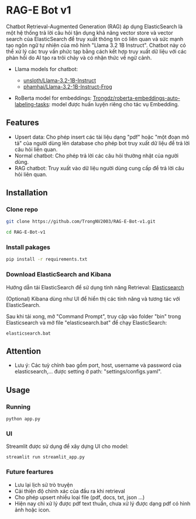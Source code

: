# RAG-E Bot v1

Chatbot Retrieval-Augmented Generation (RAG) áp dụng ElasticSearch là một hệ thống trả lời câu hỏi tận dụng khả năng vector store và vector search của ElasticSearch để truy xuất thông tin có liên quan và sức mạnh tạo ngôn ngữ tự nhiên của mô hình "Llama 3.2 1B Instruct". Chatbot này có thể xử lý các truy vấn phức tạp bằng cách kết hợp truy xuất dữ liệu với các phản hồi do AI tạo ra trôi chảy và có nhận thức về ngữ cảnh.

- Llama models for chatbot: 
    + [unsloth/Llama-3.2-1B-Instruct](https://huggingface.co/unsloth/Llama-3.2-1B-Instruct)
    + [phamhai/Llama-3.2-1B-Instruct-Frog](https://huggingface.co/phamhai/Llama-3.2-1B-Instruct-Frog)

- RoBerta model for embeddings: [Trongdz/roberta-embeddings-auto-labeling-tasks](https://huggingface.co/Trongdz/roberta-embeddings-auto-labeling-tasks): model được huấn luyện riêng cho tác vụ Embedding.

## Features
- Upsert data: Cho phép insert các tài liệu dạng "pdf" hoặc "một đoạn mô tả" của người dùng lên database cho phép bot truy xuất dữ liệu để trả lời câu hỏi liên quan.
- Normal chatbot: Cho phép trả lời các câu hỏi thường nhật của người dùng.
- RAG chatbot: Truy xuất vào dữ liệu người dùng cung cấp để trả lời câu hỏi liên quan.

## Installation
### Clone repo
```sh
git clone https://github.com/TrongNV2003/RAG-E-Bot-v1.git

cd RAG-E-Bot-v1
```

### Install pakages

```sh
pip install -r requirements.txt
```

### Download ElasticSearch and Kibana
Hướng dẫn tải ElasticSearch để sử dụng tính năng Retrieval: [Elasticsearch](https://www.youtube.com/watch?v=0EJoVQkjXps)

(Optional) Kibana dùng như UI để hiển thị các tính năng và tương tác với ElasticSearch.

Sau khi tải xong, mở "Command Prompt", truy cập vào folder "bin" trong Elasticsearch và mở file "elasticsearch.bat" để chạy ElasticSearch: 
```
elasticsearch.bat
```

## Attention
- Lưu ý: Các tuỳ chỉnh bao gồm port, host, username và password của elasticsearch,... được setting ở path: "settings/configs.yaml".

## Usage
### Running
```
python app.py
```

### UI
Streamlit được sử dụng để xây dựng UI cho model:
```
streamlit run streamlit_app.py
```

### Future feartures
- Lưu lại lịch sử trò truyện
- Cải thiện độ chính xác của đầu ra khi retrieval
- Cho phép upsert nhiều loại file (pdf, docs, txt, json ...)
- Hiện nay chỉ xử lý được pdf text thuần, chưa xử lý được dạng pdf có hình ảnh hoặc icon.